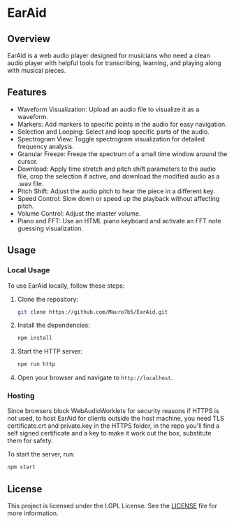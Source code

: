 # EarAid

## Overview
EarAid is a web audio player designed for musicians who need a clean audio player with helpful tools for transcribing, learning, and playing along with musical pieces.

## Features
- Waveform Visualization: Upload an audio file to visualize it as a waveform.
- Markers: Add markers to specific points in the audio for easy navigation.
- Selection and Looping: Select and loop specific parts of the audio.
- Spectrogram View: Toggle spectrogram visualization for detailed frequency analysis.
- Granular Freeze: Freeze the spectrum of a small time window around the cursor.
- Download: Apply time stretch and pitch shift parameters to the audio file, crop the selection if active, and download the modified audio as a .wav file.
- Pitch Shift: Adjust the audio pitch to hear the piece in a different key.
- Speed Control: Slow down or speed up the playback without affecting pitch.
- Volume Control: Adjust the master volume.
- Piano and FFT: Use an HTML piano keyboard and activate an FFT note guessing visualization.

## Usage

### Local Usage
To use EarAid locally, follow these steps:

1. Clone the repository:
    ```sh
    git clone https://github.com/Mauro7b5/EarAid.git
    ```
2. Install the dependencies:
    ```sh
    npm install
    ```
3. Start the HTTP server:
    ```sh
    npm run http
    ```
4. Open your browser and navigate to `http://localhost`.

### Hosting
Since browsers block WebAudioWorklets for security reasons if HTTPS is not used, to host EarAid for clients outside the host machine, you need TLS certificate.crt and private.key in the HTTPS folder, in the repo you'll find a self signed certificate and a key to make it work out the box, substitute them for safety. 

To start the server, run:
```sh
npm start
```

## License
This project is licensed under the LGPL License. See the [LICENSE](LICENSE) file for more information.

